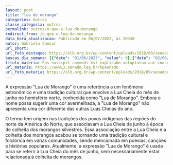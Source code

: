 ```yaml
---
layout: post
title: "lua de morango"
categories: Outros
classe_categoria: outros
permalink: outros/o-que-e-lua-de-morango
redirect_from: /o-que-e-lua-de-morango
data_hora_atualizacao: Publicado em 06/07/2023, às 20h30
autor: Gabriela Caesar
url_short: 
url_foto_destaque: https://olb.org.br/wp-content/uploads/2018/09/senador.jpg
buscas_dia_semana: [{"date": "01/06/2023", "value": 0},{"date": "02/06/2023", "value": 0},{"date": "03/06/2023", "value": 0},{"date": "04/06/2023", "value": 5},{"date": "05/06/2023", "value": 20},{"date": "06/06/2023", "value": 30},{"date": "07/06/2023", "value": 15}]
titulo_materia: Eos suscipit commodi est explicabo voluptatum aut consequatur
url_materia: https://www12.senado.leg.br/hpsenado
url_foto_materia: https://olb.org.br/wp-content/uploads/2018/09/senador.jpg
---
```

A expressão "Lua de Morango" é uma referência a um fenômeno astronômico e uma tradição cultural que envolve a Lua Cheia do mês de junho no hemisfério norte, conhecida como "Lua de Morango". Embora o nome possa sugerir uma cor avermelhada, a "Lua de Morango" não apresenta uma cor diferente das outras Luas Cheias do ano. 

O termo tem origem nas tradições dos povos indígenas das regiões do norte da América do Norte, que associavam a Lua Cheia de junho à época de colheita dos morangos silvestres. Essa associação entre a Lua Cheia e a colheita dos morangos acabou se tornando uma tradição cultural e folclórica em várias comunidades, sendo mencionada em poesias, canções e histórias populares. Atualmente, a expressão "Lua de Morango" é usada para se referir à Lua Cheia do mês de junho, sem necessariamente estar relacionada à colheita de morangos.

